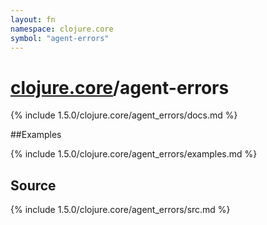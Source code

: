 ```yaml
---
layout: fn
namespace: clojure.core
symbol: "agent-errors"
---
```


# [clojure.core](../)/agent-errors

{% include 1.5.0/clojure.core/agent_errors/docs.md %}

##Examples

{% include 1.5.0/clojure.core/agent_errors/examples.md %}
## Source
{% include 1.5.0/clojure.core/agent_errors/src.md %}


